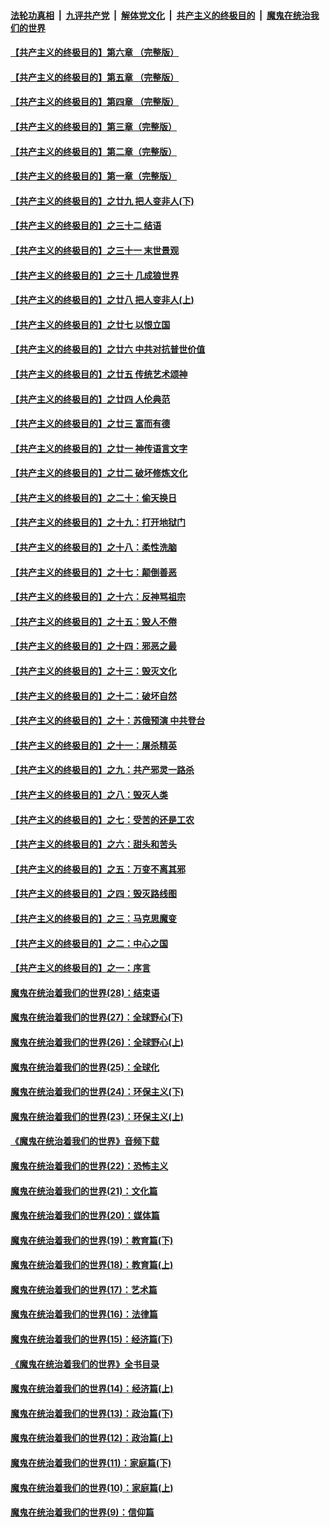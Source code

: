 ####  [法轮功真相](../../../../basic/blob/master/README.md?t=04131701) &nbsp;|&nbsp; [九评共产党](../../../../9ping.md/blob/master/README.md?t=04131701) &nbsp;|&nbsp; [解体党文化](../../../../jtdwh.md/blob/master/README.md?t=04131701)  &nbsp;|&nbsp; [共产主义的终极目的](../../../../gczydzjmd.md/blob/master/README.md?t=04131701) &nbsp;|&nbsp; [魔鬼在统治我们的世界](../../../../mgztzwmdsj.md/blob/master/README.md?t=04131701) 

#### [【共产主义的终极目的】第六章 （完整版）](../pages/nsc422/n11428913.md?t=04131701) 

#### [【共产主义的终极目的】第五章 （完整版）](../pages/nsc422/n11428912.md?t=04131701) 

#### [【共产主义的终极目的】第四章 （完整版）](../pages/nsc422/n11428907.md?t=04131701) 

#### [【共产主义的终极目的】第三章（完整版）](../pages/nsc422/n11428848.md?t=04131701) 

#### [【共产主义的终极目的】第二章（完整版）](../pages/nsc422/n11428831.md?t=04131701) 

#### [【共产主义的终极目的】第一章（完整版）](../pages/nsc422/n11417651.md?t=04131701) 

#### [【共产主义的终极目的】之廿九 把人变非人(下)](../pages/nsc422/n11344140.md?t=04131701) 

#### [【共产主义的终极目的】之三十二 结语](../pages/nsc422/n11360535.md?t=04131701) 

#### [【共产主义的终极目的】之三十一 末世景观](../pages/nsc422/n11351129.md?t=04131701) 

#### [【共产主义的终极目的】之三十 几成狼世界](../pages/nsc422/n11348280.md?t=04131701) 

#### [【共产主义的终极目的】之廿八 把人变非人(上)](../pages/nsc422/n11340492.md?t=04131701) 

#### [【共产主义的终极目的】之廿七 以恨立国](../pages/nsc422/n11336944.md?t=04131701) 

#### [【共产主义的终极目的】之廿六 中共对抗普世价值](../pages/nsc422/n11324785.md?t=04131701) 

#### [【共产主义的终极目的】之廿五 传统艺术颂神](../pages/nsc422/n11296396.md?t=04131701) 

#### [【共产主义的终极目的】之廿四 人伦典范](../pages/nsc422/n11296397.md?t=04131701) 

#### [【共产主义的终极目的】之廿三 富而有德](../pages/nsc422/n11283598.md?t=04131701) 

#### [【共产主义的终极目的】之廿一 神传语言文字](../pages/nsc422/n11263265.md?t=04131701) 

#### [【共产主义的终极目的】之廿二 破坏修炼文化](../pages/nsc422/n11245728.md?t=04131701) 

#### [【共产主义的终极目的】之二十：偷天换日](../pages/nsc422/n11238846.md?t=04131701) 

#### [【共产主义的终极目的】之十九：打开地狱门](../pages/nsc422/n11206376.md?t=04131701) 

#### [【共产主义的终极目的】之十八：柔性洗脑](../pages/nsc422/n11199994.md?t=04131701) 

#### [【共产主义的终极目的】之十七：颠倒善恶](../pages/nsc422/n11179782.md?t=04131701) 

#### [【共产主义的终极目的】之十六：反神骂祖宗](../pages/nsc422/n11166798.md?t=04131701) 

#### [【共产主义的终极目的】之十五：毁人不倦](../pages/nsc422/n11166792.md?t=04131701) 

#### [【共产主义的终极目的】之十四：邪恶之最](../pages/nsc422/n11150249.md?t=04131701) 

#### [【共产主义的终极目的】之十三：毁灭文化](../pages/nsc422/n11135227.md?t=04131701) 

#### [【共产主义的终极目的】之十二：破坏自然](../pages/nsc422/n11135214.md?t=04131701) 

#### [【共产主义的终极目的】之十：苏俄预演 中共登台](../pages/nsc422/n11118424.md?t=04131701) 

#### [【共产主义的终极目的】之十一：屠杀精英](../pages/nsc422/n11118442.md?t=04131701) 

#### [【共产主义的终极目的】之九：共产邪灵一路杀](../pages/nsc422/n11114139.md?t=04131701) 

#### [【共产主义的终极目的】之八：毁灭人类](../pages/nsc422/n11108503.md?t=04131701) 

#### [【共产主义的终极目的】之七：受苦的还是工农](../pages/nsc422/n11101809.md?t=04131701) 

#### [【共产主义的终极目的】之六：甜头和苦头](../pages/nsc422/n11096971.md?t=04131701) 

#### [【共产主义的终极目的】之五：万变不离其邪](../pages/nsc422/n11091285.md?t=04131701) 

#### [【共产主义的终极目的】之四：毁灭路线图](../pages/nsc422/n11086284.md?t=04131701) 

#### [【共产主义的终极目的】之三：马克思魔变](../pages/nsc422/n11061941.md?t=04131701) 

#### [【共产主义的终极目的】之二：中心之国](../pages/nsc422/n11047728.md?t=04131701) 

#### [【共产主义的终极目的】之一：序言](../pages/nsc422/n11086077.md?t=04131701) 

#### [魔鬼在统治着我们的世界(28)：结束语](../pages/nsc422/n10936246.md?t=04131701) 

#### [魔鬼在统治着我们的世界(27)：全球野心(下)](../pages/nsc422/n10928319.md?t=04131701) 

#### [魔鬼在统治着我们的世界(26)：全球野心(上)](../pages/nsc422/n10900318.md?t=04131701) 

#### [魔鬼在统治着我们的世界(25)：全球化](../pages/nsc422/n10788205.md?t=04131701) 

#### [魔鬼在统治着我们的世界(24)：环保主义(下)](../pages/nsc422/n10695307.md?t=04131701) 

#### [魔鬼在统治着我们的世界(23)：环保主义(上)](../pages/nsc422/n10688613.md?t=04131701) 

#### [《魔鬼在统治着我们的世界》音频下载](../pages/nsc422/n10635553.md?t=04131701) 

#### [魔鬼在统治着我们的世界(22)：恐怖主义](../pages/nsc422/n10614727.md?t=04131701) 

#### [魔鬼在统治着我们的世界(21)：文化篇](../pages/nsc422/n10597706.md?t=04131701) 

#### [魔鬼在统治着我们的世界(20)：媒体篇](../pages/nsc422/n10586579.md?t=04131701) 

#### [魔鬼在统治着我们的世界(19)：教育篇(下)](../pages/nsc422/n10564808.md?t=04131701) 

#### [魔鬼在统治着我们的世界(18)：教育篇(上)](../pages/nsc422/n10526970.md?t=04131701) 

#### [魔鬼在统治着我们的世界(17)：艺术篇](../pages/nsc422/n10499093.md?t=04131701) 

#### [魔鬼在统治着我们的世界(16)：法律篇](../pages/nsc422/n10485969.md?t=04131701) 

#### [魔鬼在统治着我们的世界(15)：经济篇(下)](../pages/nsc422/n10469975.md?t=04131701) 

#### [《魔鬼在统治着我们的世界》全书目录](../pages/nsc422/n10464261.md?t=04131701) 

#### [魔鬼在统治着我们的世界(14)：经济篇(上)](../pages/nsc422/n10457370.md?t=04131701) 

#### [魔鬼在统治着我们的世界(13)：政治篇(下)](../pages/nsc422/n10448270.md?t=04131701) 

#### [魔鬼在统治着我们的世界(12)：政治篇(上)](../pages/nsc422/n10444576.md?t=04131701) 

#### [魔鬼在统治着我们的世界(11)：家庭篇(下)](../pages/nsc422/n10440961.md?t=04131701) 

#### [魔鬼在统治着我们的世界(10)：家庭篇(上)](../pages/nsc422/n10435448.md?t=04131701) 

#### [魔鬼在统治着我们的世界(9)：信仰篇](../pages/nsc422/n10432159.md?t=04131701) 

